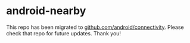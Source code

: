 # android-nearby

This repo has been migrated to [github.com/android/connectivity][1]. Please check that repo for future updates. Thank you!

[1]: https://github.com/android/connectivity
